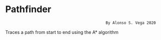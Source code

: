 # Pathfinder
                                                By Alonso S. Vega 2020
                                                
Traces a path from start to end using the A* algorithm
